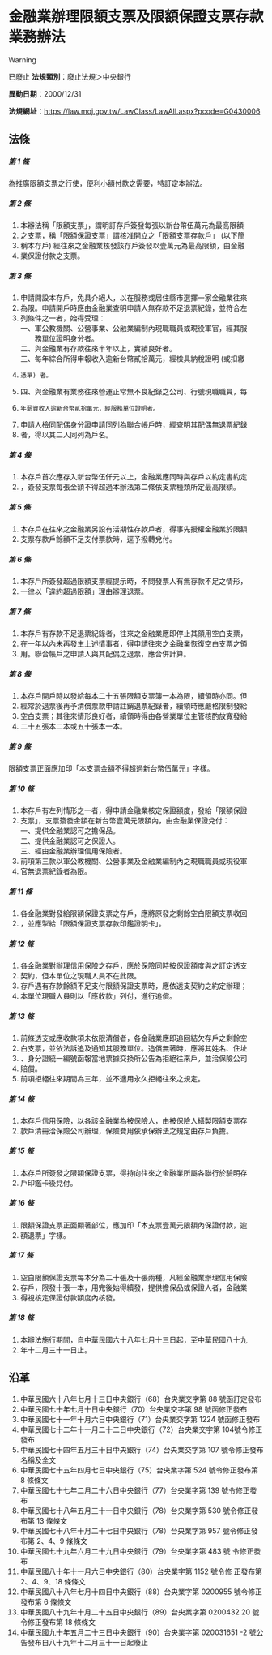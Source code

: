 # 金融業辦理限額支票及限額保證支票存款業務辦法


> [!WARNING]
> 已廢止
**法規類別**：廢止法規＞中央銀行

**異動日期**：2000/12/31  

**法規網址**：https://law.moj.gov.tw/LawClass/LawAll.aspx?pcode=G0430006



## 法條
##### 第 1 條
為推廣限額支票之行使，便利小額付款之需要，特訂定本辦法。

##### 第 2 條
1. 本辦法稱「限額支票」，謂明訂存戶簽發每張以新台幣伍萬元為最高限額
1. 之支票，稱「限額保證支票」謂核准開立之「限額支票存款戶」 (以下簡
1. 稱本存戶) 經往來之金融業核發該存戶簽發以壹萬元為最高限額，由金融
1. 業保證付款之支票。

##### 第 3 條
1. 申請開設本存戶，免具介絕人，以在服務或居住縣市選擇一家金融業往來
1. 為限。申請開戶時應由金融業查明申請人無存款不足退票紀錄，並符合左
1. 列條件之一者，始得受理：  
一、軍公教機關、公營事業、公融業編制內現職職員或現役軍官，經其服  
　　務單位證明身分者。  
二、與金融業有存款往來半年以上，實績良好者。  
三、每年綜合所得申報收入逾新台幣貳拾萬元，經檢具納稅證明 (或扣繳
1.     憑單) 者。
1. 四、與金融業有業務往來營運正常無不良紀錄之公司、行號現職職員，每
1.     年薪資收入逾新台幣貳拾萬元，經服務單位證明者。
1. 申請人檢同配偶身分證申請同列為聯合帳戶時，經查明其配偶無退票紀錄
1. 者，得以其二人同列為戶名。

##### 第 4 條
1. 本存戶首次應存入新台幣伍仟元以上，金融業應同時與存戶以約定書約定
1. ，簽發支票每張金額不得超過本辦法第二條依支票種類所定最高限額。

##### 第 5 條
1. 本存戶在往來之金融業另設有活期性存款戶者，得事先授權金融業於限額
1. 支票存款戶餘額不足支付票款時，逕予撥轉兌付。

##### 第 6 條
1. 本存戶所簽發超過限額支票經提示時，不問發票人有無存款不足之情形，
1. 一律以「違約超過限額」理由辦理退票。

##### 第 7 條
1. 本存戶有存款不足退票紀錄者，往來之金融業應即停止其領用空白支票，
1. 在一年以內未再發生上述情事者，得申請往來之金融業恢復空白支票之領
1. 用。聯合帳戶之申請人與其配偶之退票，應合併計算。

##### 第 8 條
1. 本存戶開戶時以發給每本二十五張限額支票簿一本為限，續領時亦同。但
1. 經常於退票後再予清償票款申請註銷退票紀錄者，續領時應嚴格限制發給
1. 空白支票；其往來情形良好者，續領時得由各營業單位主管核酌放寬發給
1. 二十五張本二本或五十張本一本。

##### 第 9 條
限額支票正面應加印「本支票金額不得超過新台幣伍萬元」字樣。

##### 第 10 條
1. 本存戶有左列情形之一者，得申請金融業核定保證額度，發給「限額保證
1. 支票」，支票簽發金額在新台幣壹萬元限額內，由金融業保證兌付：  
一、提供金融業認可之擔保品。  
二、提供金融業認可之保證人。  
三、經由金融業辦理信用保險者。
1. 前項第三款以軍公教機關、公營事業及金融業編制內之現職職員或現役軍
1. 官無退票紀錄者為限。

##### 第 11 條
1. 各金融業對發給限額保證支票之存戶，應將原發之剩餘空白限額支票收回
1. ，並應掣給「限額保證支票存款印鑑證明卡」。

##### 第 12 條
1. 各金融業對辦理信用保險之存戶，應於保險同時按保證額度與之訂定透支
1. 契約，但本單位之現職人員不在此限。
1. 存戶遇有存款餘額不足支付限額保證支票時，應依透支契約之約定辦理；
1. 本單位現職人員則以「應收款」列付，進行追償。

##### 第 13 條
1. 前條透支或應收款項未依限清償者，各金融業應即追回結欠存戶之剩餘空
1. 白支票，並依法訴追及通知其服務單位。追償無著時，應將其姓名、住址
1. 、身分證統一編號函報當地票據交換所公告為拒絕往來戶，並洽保險公司
1. 賠償。
1. 前項拒絕往來期間為三年，並不適用永久拒絕往來之規定。

##### 第 14 條
1. 本存戶信用保險，以各該金融業為被保險人，由被保險人繕製限額支票存
1. 款戶清冊洽保險公司辦理，保險費用依承保辦法之規定由存戶負擔。

##### 第 15 條
1. 本存戶所簽發之限額保證支票，得持向往來之金融業所屬各聯行於驗明存
1. 戶印鑑卡後兌付。

##### 第 16 條
1. 限額保證支票正面顯著部位，應加印「本支票壹萬元限額內保證付款，逾
1. 額退票」字樣。

##### 第 17 條
1. 空白限額保證支票每本分為二十張及十張兩種，凡經金融業辦理信用保險
1. 存戶，限發十張一本，用完後始得續發，提供擔保品或保證人者，金融業
1. 得視核定保證付款額度內核發。

##### 第 18 條
1. 本辦法施行期間，自中華民國六十八年七月十三日起，至中華民國八十九
1. 年十二月三十一日止。

## 沿革
1. 中華民國六十八年七月十三日中央銀行（68）台央業交字第 88 號函訂定發布
1. 中華民國七十年七月十日中央銀行（70）台央業交字第 98 號函修正發布
1. 中華民國七十一年十月六日中央銀行（71）台央業交字第 1224 號函修正發布
1. 中華民國七十二年十一月二十二日中央銀行（72）台央業交字第 104號令修正發布
1. 中華民國七十四年五月三十日中央銀行（74）台央業交字第 107  號令修正發布名稱及全文
1. 中華民國七十五年四月七日中央銀行（75）台央業字第 524  號令修正發布第 8   條條文
1. 中華民國七十七年二月二十六日中央銀行（77）台央業字第 139  號令修正發布
1. 中華民國七十八年五月三十一日中央銀行（78）台央業字第 530  號令修正發布第 13 條條文
1. 中華民國七十八年十月二十七日中央銀行（78）台央業字第 957  號令修正發布第 2、4、9  條條文
1.  中華民國七十九年六月二十九日中央銀行（79）台央業字第 483  號  令修正發布
1.  中華民國八十年十一月六日中央銀行（80）台央業字第 1152 號令修  正發布第 2、4、9、18  條條文
1.  中華民國八十八年七月十四日中央銀行（88）台央業字第 0200955  號令修正發布第 6  條條文
1.  中華民國八十九年十月二十五日中央銀行（89）台央業字第 0200432  20  號令修正發布第 18 條條文
1.  中華民國九十年五月二十三日中央銀行（90）台央業字第 020031651  -2  號公告發布自八十九年十二月三十一日起廢止
